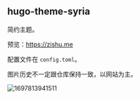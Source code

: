 ## hugo-theme-syria

简约主题。

预览：https://zishu.me

配置文件在 `config.toml`。

图片历史不一定跟仓库保持一致，以网站为主。

![1697813941511](https://imgurl.zishu.me/images/1697813941511.jpg)